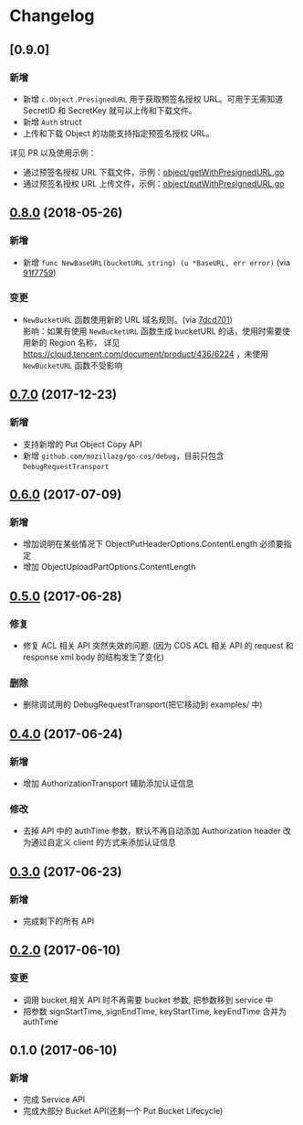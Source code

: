 # Changelog


## [0.9.0]

### 新增

* 新增 `c.Object.PresignedURL` 用于获取预签名授权 URL。可用于无需知道 SecretID 和 SecretKey 就可以上传和下载文件。
* 新增 `Auth` struct
* 上传和下载 Object 的功能支持指定预签名授权 URL。

详见 PR 以及使用示例：

* 通过预签名授权 URL 下载文件，示例：[object/getWithPresignedURL.go](./_example/object/getWithPresignedURL.go)
* 通过预签名授权 URL 上传文件，示例：[object/putWithPresignedURL.go](./_example/object/putWithPresignedURL.go)


## [0.8.0] (2018-05-26)

### 新增

* 新增 `func NewBaseURL(bucketURL string) (u *BaseURL, err error)` (via [91f7759])

### 变更

* `NewBucketURL` 函数使用新的 URL 域名规则。(via [7dcd701])     
  影响：如果有使用 `NewBucketURL` 函数生成 bucketURL 的话，使用时需要使用新的 Region 名称，
  详见 https://cloud.tencent.com/document/product/436/6224 ，未使用 `NewBucketURL` 函数不受影响


## [0.7.0] (2017-12-23)

### 新增

* 支持新增的 Put Object Copy API
* 新增 `github.com/mozillazg/go-cos/debug`，目前只包含 `DebugRequestTransport`


## [0.6.0] (2017-07-09)

### 新增

* 增加说明在某些情况下 ObjectPutHeaderOptions.ContentLength 必须要指定
* 增加 ObjectUploadPartOptions.ContentLength


## [0.5.0] (2017-06-28)

### 修复

* 修复 ACL 相关 API 突然失效的问题.
  (因为 COS ACL 相关 API 的 request 和 response xml body 的结构发生了变化)

### 删除

* 删除调试用的 DebugRequestTransport(把它移动到 examples/ 中)


## [0.4.0] (2017-06-24)

### 新增

* 增加 AuthorizationTransport 辅助添加认证信息

### 修改

* 去掉 API 中的 authTime 参数，默认不再自动添加 Authorization header
  改为通过自定义 client 的方式来添加认证信息


## [0.3.0] (2017-06-23)

### 新增

* 完成剩下的所有 API


## [0.2.0] (2017-06-10)

### 变更

* 调用 bucket 相关 API 时不再需要 bucket 参数, 把参数移到 service 中
* 把参数 signStartTime, signEndTime, keyStartTime, keyEndTime 合并为 authTime


## 0.1.0 (2017-06-10)

### 新增

* 完成 Service API
* 完成大部分 Bucket API(还剩一个 Put Bucket Lifecycle)


[0.8.0]: https://github.com/mozillazg/go-cos/compare/v0.7.0...v0.8.0
[0.7.0]: https://github.com/mozillazg/go-cos/compare/v0.6.0...v0.7.0
[0.6.0]: https://github.com/mozillazg/go-cos/compare/v0.5.0...v0.6.0
[0.5.0]: https://github.com/mozillazg/go-cos/compare/v0.4.0...v0.5.0
[0.4.0]: https://github.com/mozillazg/go-cos/compare/v0.3.0...v0.4.0
[0.3.0]: https://github.com/mozillazg/go-cos/compare/v0.2.0...v0.3.0
[0.2.0]: https://github.com/mozillazg/go-cos/compare/v0.1.0...v0.2.0

[91f7759]: https://github.com/mozillazg/go-cos/commit/91f7759958f9631e8997f47d30ae4044455fc971
[7dcd701]: https://github.com/mozillazg/go-cos/commit/7dcd701975f483d57525b292ab31d0f9a6c8866c
